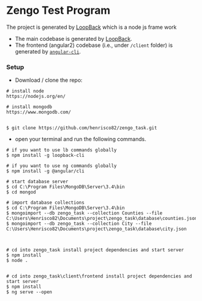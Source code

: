 # Zengo Test Program

The project is generated by [LoopBack](http://loopback.io) which is a node js frame work

- The main codebase is generated by [LoopBack](http://loopback.io).
- The frontend (angular2) codebase (i.e., under `/client` folder) is generated by [`angular-cli`](https://github.com/angular/angular-cli).



### Setup

- Download / clone the repo:
```
# install node 
https://nodejs.org/en/

# install mongodb 
https://www.mongodb.com/


$ git clone https://github.com/henrisco82/zengo_task.git
```
- open your terminal and run the following commands.
```
# if you want to use lb commands globally
$ npm install -g loopback-cli

# if you want to use ng commands globally
$ npm install -g @angular/cli

# start database server
$ cd C:\Program Files\MongoDB\Server\3.4\bin
$ cd mongod

# import database collections 
$ cd C:\Program Files\MongoDB\Server\3.4\bin
$ mongoimport --db zengo_task --collection Counties --file C:\Users\Henrisco82\Documents\project\zengo_task\database\counties.json
$ mongoimport --db zengo_task --collection City --file C:\Users\Henrisco82\Documents\project\zengo_task\database\city.json



# cd into zengo_task install project dependencies and start server
$ npm install 
$ node .


# cd into zengo_task\client\frontend install project dependencies and start server
$ npm install 
$ ng serve --open



